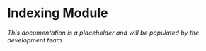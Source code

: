 # Indexing Module

*This documentation is a placeholder and will be populated by the development team.*

